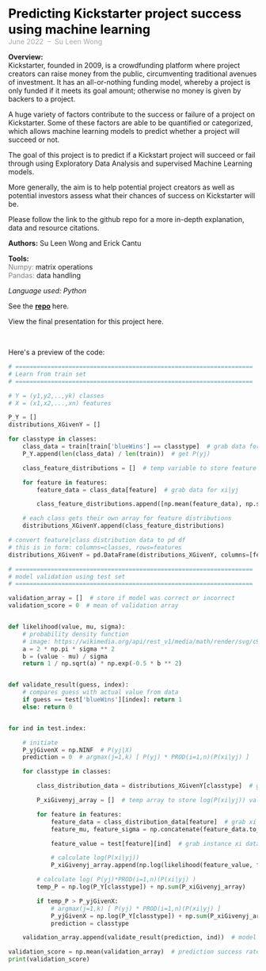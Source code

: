 <span style="font-weight: bold; color: black; font-size:180%; line-height: 32px;"> Predicting Kickstarter project success using machine learning  </span>  <br>
<span style="color:darkgrey;">June 2022 &nbsp;&ndash;&nbsp; Su Leen Wong</span>


**Overview:**   
Kickstarter, founded in 2009, is a crowdfunding platform where project creators can raise money from the public, circumventing traditional avenues of investment. It has an all-or-nothing funding model, whereby a project is only funded if it meets its goal amount; otherwise no money is given by backers to a project.

A huge variety of factors contribute to the success or failure of a project on Kickstarter. Some of these factors are able to be quantified or categorized, which allows machine learning models to predict whether a project will succeed or not.

The goal of this project is to predict if a Kickstart project will succeed or fail through using Exploratory Data Analysis and supervised Machine Learning models.

More generally, the aim is to help potential project creators as well as potential investors assess what their chances of success on Kickstarter will be.


Please follow the link to the github repo for a more in-depth explanation, data and resource citations.

**Authors:** 
Su Leen Wong and Erick Cantu

**Tools:**  
<span style="color:grey">Numpy:</span> matrix operations  
<span style="color:grey">Pandas:</span> data handling

*Language used: Python*

See the <span style="color:#steelblue;font-weight:bold;">[repo](https://github.com/vivienneprince/LoLNBClassifierDemo) </span>here. 

View the final presentation for this project here.

<br>  


Here's a preview of the code:   

```python
# ===================================================================
# Learn from train set
# ===================================================================

# Y = (y1,y2,..,yk) classes
# X = (x1,x2,...,xn) features

P_Y = []
distributions_XGivenY = []

for classtype in classes:
    class_data = train[train['blueWins'] == classtype]  # grab data for yj
    P_Y.append(len(class_data) / len(train))  # get P(yj)

    class_feature_distributions = []  # temp variable to store feature distributions for yj

    for feature in features:
        feature_data = class_data[feature]  # grab data for xi|yj

        class_feature_distributions.append([np.mean(feature_data), np.std(feature_data)])

    # each class gets their own array for feature distributions
    distributions_XGivenY.append(class_feature_distributions)

# convert feature|class distribution data to pd df
# this is in form: columns=classes, rows=features
distributions_XGivenY = pd.DataFrame(distributions_XGivenY, columns=[features]).transpose()

# ===================================================================
# model validation using test set
# ===================================================================

validation_array = []  # store if model was correct or incorrect
validation_score = 0  # mean of validation array


def likelihood(value, mu, sigma):
    # probability density function
    # image: https://wikimedia.org/api/rest_v1/media/math/render/svg/c9167a4f19898b676d4d1831530a8ff1246d33ab
    a = 2 * np.pi * sigma ** 2
    b = (value - mu) / sigma
    return 1 / np.sqrt(a) * np.exp(-0.5 * b ** 2)


def validate_result(guess, index):
    # compares guess with actual value from data
    if guess == test['blueWins'][index]: return 1
    else: return 0


for ind in test.index:

    # initiate
    P_yjGivenX = np.NINF  # P(yj|X)
    prediction = 0  # argmax(j=1,k) [ P(yj) * PROD(i=1,n)(P(xi|yj) ]

    for classtype in classes:

        class_distribution_data = distributions_XGivenY[classtype]  # grab feature distribution data for yj

        P_xiGivenyj_array = []  # temp array to store log(P(xi|yj)) values

        for feature in features:
            feature_data = class_distribution_data[feature]  # grab xi distribution data
            feature_mu, feature_sigma = np.concatenate(feature_data.to_numpy()).ravel()

            feature_value = test[feature][ind]  # grab instance xi data

            # calculate log(P(xi|yj))
            P_xiGivenyj_array.append(np.log(likelihood(feature_value, feature_mu, feature_sigma)))

        # calculate log( P(yj)*PROD(i=1,n)(P(xi|yj) )
        temp_P = np.log(P_Y[classtype]) + np.sum(P_xiGivenyj_array)

        if temp_P > P_yjGivenX:
            # argmax(j=1,k) [ P(yj) * PROD(i=1,n)(P(xi|yj) ]
            P_yjGivenX = np.log(P_Y[classtype]) + np.sum(P_xiGivenyj_array)
            prediction = classtype

    validation_array.append(validate_result(prediction, ind))  # model validation

validation_score = np.mean(validation_array)  # prediction success rate. with np.rand seed = 0, success rate is ~75%
print(validation_score)
```
